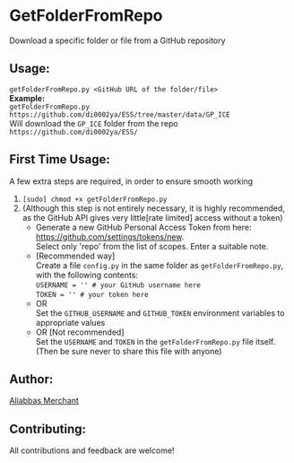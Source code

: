 # GetFolderFromRepo
Download a specific folder or file from a GitHub repository

## Usage:
`getFolderFromRepo.py <GitHub URL of the folder/file>`  
**Example:**  
`getFolderFromRepo.py https://github.com/di0002ya/ESS/tree/master/data/GP_ICE`  
Will download the `GP_ICE` folder from the repo `https://github.com/di0002ya/ESS/`

## First Time Usage:
A few extra steps are required, in order to ensure smooth working
1. `[sudo] chmod +x getFolderFromRepo.py`
2. (Although this step is not entirely necessary, it is highly recommended, as the GitHub API gives very little[rate limited] access without a token)
   * Generate a new GitHub Personal Access Token from here: https://github.com/settings/tokens/new.  
   Select only 'repo' from the list of scopes. Enter a suitable note.
   * [Recommended way]  
   Create a file `config.py` in the same folder as `getFolderFromRepo.py`, with the following contents:  
`USERNAME = '' # your GitHub username here`  
`TOKEN = '' # your token here`
   * OR  
Set the `GITHUB_USERNAME` and `GITHUB_TOKEN` environment variables to appropriate values
   * OR [Not recommended]  
Set the `USERNAME` and `TOKEN` in the `getFolderFromRepo.py` file itself. (Then be sure never to share this file with anyone)

## Author:
[Aliabbas Merchant](https://github.com/AliabbasMerchant)

## Contributing:
All contributions and feedback are welcome!
